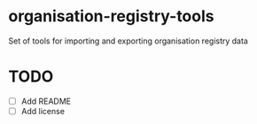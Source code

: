 # organisation-registry-tools
Set of tools for importing and exporting organisation registry data

TODO
===
- [ ] Add README
- [ ] Add license

